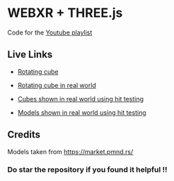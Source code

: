 # WEBXR + THREE.js

Code for the [Youtube playlist](https://youtube.com/playlist?list=PLpM_sf_d5YTPL1iDMJNDHuEMkT0eTYkyL)

## Live Links

- [Rotating cube](https://normal-cube.netlify.app/)

- [Rotating cube in real world](https://xr-cube.netlify.app/)

- [Cubes shown in real world using hit testing](https://xr-hit-cube.netlify.app/)

- [Models shown in real world using hit testing](https://xr-hit-models.netlify.app/)

## Credits


Models taken from https://market.pmnd.rs/

### Do star the repository if you found it helpful !!
